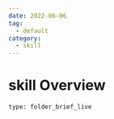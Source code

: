 ```yaml
---
date: 2022-06-06
tag:
  - default
category:
  - skill
---
```


# skill Overview
 
```ccard
type: folder_brief_live
```
 
